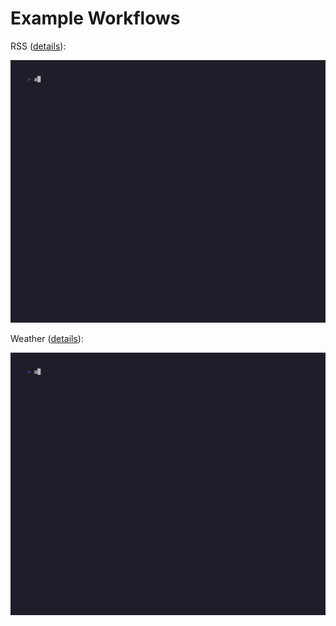 # Example Workflows

RSS ([details](./rss/README.md)):

<img src="rss/rss.gif" width="800px">

Weather ([details](./weather/)):

<img src="weather/weather.gif" width="800px">
